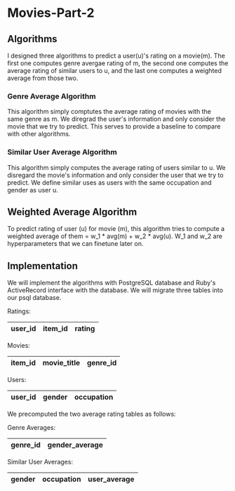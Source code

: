 # Movies-Part-2

## Algorithms
I designed three algorithms to predict a user(u)'s rating on a movie(m). The first one computes genre avergae rating of m, the second one computes the average rating of similar users to u, and the last one computes a weighted average from those two. 

### Genre Average Algorithm
This algorithm simply comptutes the average rating of movies with the same genre as m. We diregrad the user's information and only consider the movie that we try to predict. This serves to provide a baseline to compare with other algorithms.

### Similar User Average Algorithm
This algorithm simply computes the average rating of users similar to u. We disregard the movie's information and only consider the user that we try to predict. We define similar uses as users with the same occupation and gender as user u. 

## Weighted Average Algorithm
To predict rating of user (u) for movie (m), this algorithm tries to compute a weighted average of them = w_1 * avg(m) + w_2 * avg(u). W_1 and w_2 are hyperparameters that we can finetune later on. 

## Implementation

We will implement the algorithms with PostgreSQL database and Ruby's ActiveRecord interface with the database. We will migrate three tables into our psql database. 

Ratings:

| user_id      | item_id    | rating     |
| :------------- | :----------: | -----------: |

Movies:

| item_id      | movie_title    | genre_id     |
| :------------- | :----------: | -----------: |

Users:

| user_id     | gender    | occupation     |
| :------------- | :----------: | -----------: |

We precomputed the two average rating tables as follows:

Genre Averages:

| genre_id     | gender_average   | 
| :------------- | :----------: | 

Similar User Averages:

| gender    | occupation    | user_average     |
| :------------- | :----------: | -----------: |



